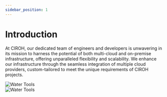 ```yaml
---
sidebar_position: 1
---
```


# Introduction

<div className="hero hero--primary shadow--lw">
      <div className="container">
        <div className="hero-content">
          <div className="hero-text">
            <p className="hero__subtitle">
             At CIROH, our dedicated team of engineers and developers is unwavering in its mission to harness the potential of both multi-cloud and on-premise infrastructure, offering unparalleled flexibility and scalability. We enhance our infrastructure through the seamless integration of multiple cloud providers, custom-tailored to meet the unique requirements of CIROH projects.
            </p>
          </div>
          <div className="row">
            <div className="col col--6" style={{ textAlign: 'center' }}>
              <img src="/img/2i2c-gcp.png" alt="Water Tools" style={{ width: '100%' }} />
            </div>
            <div className="col col--6" style={{ textAlign: 'center' }}>
              <img src="https://blog.adobe.com/en/publish/2021/08/31/media_1649ebc3fbbce0df508081913819d491fc3f7c7a9.png?width=750&format=png&optimize=medium" alt="Water Tools" style={{ width: '100%' }} />
            </div>
          </div>
        </div>
      </div>
    </div>

